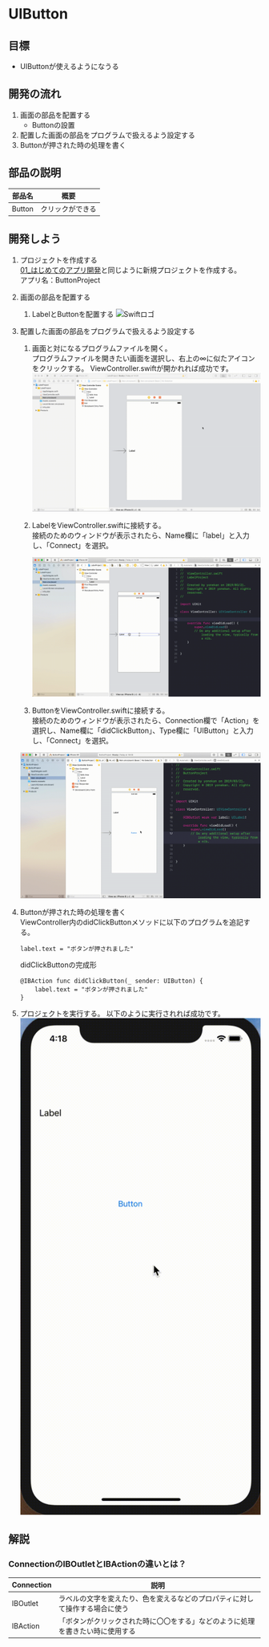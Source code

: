 # UIButton

## 目標
- UIButtonが使えるようになうる

## 開発の流れ

1. 画面の部品を配置する
	- Buttonの設置
2. 配置した画面の部品をプログラムで扱えるよう設定する
3. Buttonが押された時の処理を書く

## 部品の説明

|部品名|概要|
|---|---|
| Button |クリックができる|

## 開発しよう

1. プロジェクトを作成する  
	[01_はじめてのアプリ開発](../01_はじめてのアプリ開発.md)と同じように新規プロジェクトを作成する。  
	アプリ名：ButtonProject
	
2. 画面の部品を配置する
	1. LabelとButtonを配置する
		![Swiftロゴ](./img/place_label_button.gif)

3. 配置した画面の部品をプログラムで扱えるよう設定する
	1. 画面と対になるプログラムファイルを開く。  
		プログラムファイルを開きたい画面を選択し、右上の∞に似たアイコンをクリックする。
		ViewController.swiftが開かれれば成功です。
		![Swiftロゴ](./img/open_viewController.gif)
		

	3. LabelをViewController.swiftに接続する。  
		接続のためのウィンドウが表示されたら、Name欄に「label」と入力し、「Connect」を選択。
		
		![Swiftロゴ](./img/connect_label.gif)


	4. ButtonをViewController.swiftに接続する。  
	接続のためのウィンドウが表示されたら、Connection欄で「Action」を選択し、Name欄に「didClickButton」、Type欄に「UIButton」と入力し、「Connect」を選択。

	![Swiftロゴ](./img/connect_button.gif)


4. Buttonが押された時の処理を書く  
  ViewController内のdidClickButtonメソッドに以下のプログラムを追記する。

	``` 
	label.text = "ボタンが押されました" 
	```
  
	didClickButtonの完成形

	```
	@IBAction func didClickButton(_ sender: UIButton) {
        label.text = "ボタンが押されました" 
	}
	```
	
5. プロジェクトを実行する。
	以下のように実行されれば成功です。
	![Swiftロゴ](./img/buttonProject.gif)

## 解説

### ConnectionのIBOutletとIBActionの違いとは？

|Connection|説明|
|---|---|
|IBOutlet|ラベルの文字を変えたり、色を変えるなどのプロパティに対して操作する場合に使う|
|IBAction|「ボタンがクリックされた時に〇〇をする」などのように処理を書きたい時に使用する|